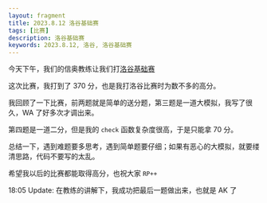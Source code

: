 ```yaml
---
layout: fragment
title: 2023.8.12 洛谷基础赛
tags: [比赛]
description: 洛谷基础赛
keywords: 2023.8.12, 洛谷, 洛谷基础赛
---
```


今天下午，我们的信奥教练让我们打[洛谷基础赛](https://www.luogu.com.cn/contest/123900)

这次比赛，我打到了 370 分，也是我打洛谷比赛时为数不多的高分。

我回顾了一下比赛，前两题就是简单的送分题，第三题是一道大模拟，我写了很久，WA 了好多次才调出来。

第四题是一道二分，但是我的 `check` 函数复杂度很高，于是只能拿 70 分。

总结一下，遇到难题要多思考，遇到简单题要仔细；如果有恶心的大模拟，就要缕清思路，代码不要写的太乱。

希望我以后的比赛都能取得高分，也祝大家 `RP++`

18:05 Update: 在教练的讲解下，我成功把最后一题做出来，也就是 AK 了
